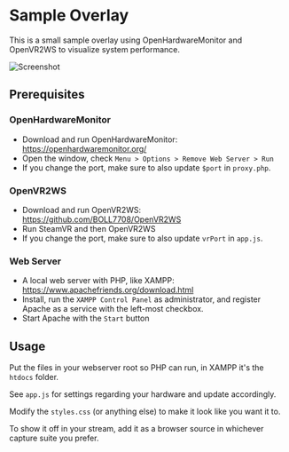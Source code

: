 # Sample Overlay
This is a small sample overlay using OpenHardwareMonitor and OpenVR2WS to visualize system performance.

![Screenshot](https://i.imgur.com/E8CRulv.png)

## Prerequisites
### OpenHardwareMonitor
* Download and run OpenHardwareMonitor: https://openhardwaremonitor.org/
* Open the window, check `Menu > Options > Remove Web Server > Run`
* If you change the port, make sure to also update `$port` in `proxy.php`.
### OpenVR2WS
* Download and run OpenVR2WS: https://github.com/BOLL7708/OpenVR2WS
* Run SteamVR and then OpenVR2WS
* If you change the port, make sure to also update `vrPort` in `app.js`.
### Web Server
* A local web server with PHP, like XAMPP: https://www.apachefriends.org/download.html
* Install, run the `XAMPP Control Panel` as administrator, and register Apache as a service with the left-most checkbox.
* Start Apache with the `Start` button

## Usage
Put the files in your webserver root so PHP can run, in XAMPP it's the `htdocs` folder.

See `app.js` for settings regarding your hardware and update accordingly.

Modify the `styles.css` (or anything else) to make it look like you want it to. 

To show it off in your stream, add it as a browser source in whichever capture suite you prefer.
